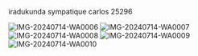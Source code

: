 iradukunda sympatique carlos
25296

![IMG-20240714-WA0006](https://github.com/user-attachments/assets/d3718a13-c6d5-4fc0-b0b4-63003ee17a25)
![IMG-20240714-WA0007](https://github.com/user-attachments/assets/b71a03d0-15a9-4055-8344-4d9c67db048b)
![IMG-20240714-WA0008](https://github.com/user-attachments/assets/9424a587-565d-483d-ab5d-19ac2a76c4a8)
![IMG-20240714-WA0009](https://github.com/user-attachments/assets/a7f62825-7c58-42f5-8e67-504351c9114a)
![IMG-20240714-WA0010](https://github.com/user-attachments/assets/c6022463-799a-494b-b994-1f49d0be1b6d)
